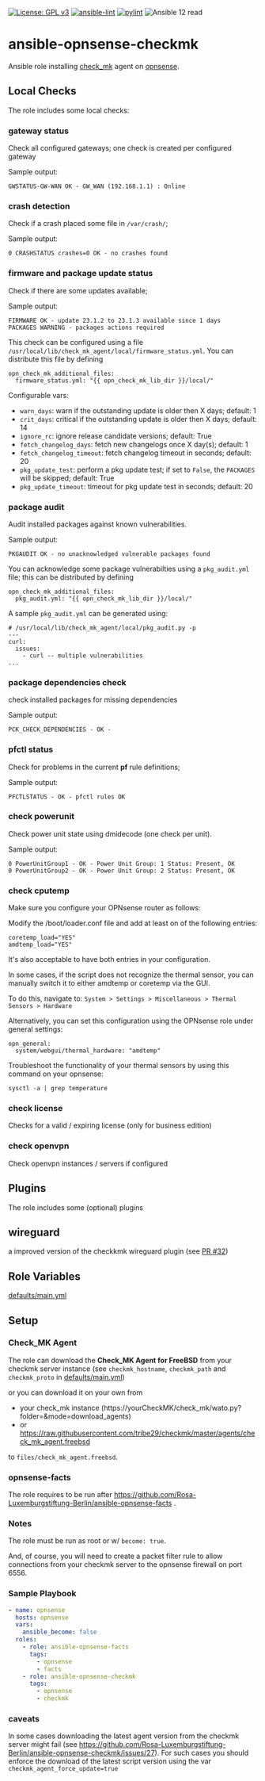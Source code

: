 [![License: GPL v3](https://img.shields.io/badge/License-GPL%20v3-blue.svg)](http://www.gnu.org/licenses/gpl-3.0)
[![ansible-lint](https://github.com/Rosa-Luxemburgstiftung-Berlin/ansible-opnsense-checkmk/actions/workflows/lint.yml/badge.svg?branch=main)](https://github.com/Rosa-Luxemburgstiftung-Berlin/ansible-opnsense-checkmk/actions/workflows/lint.yml)
[![pylint](https://github.com/Rosa-Luxemburgstiftung-Berlin/ansible-opnsense-checkmk/actions/workflows/pylint.yml/badge.svg?branch=main)](https://github.com/Rosa-Luxemburgstiftung-Berlin/ansible-opnsense-checkmk/actions?query=workflow%3Apylint)
![Ansible 12 read](https://img.shields.io/badge/ansible_12-ready-green?logo=ansible&labelColor=black)

# ansible-opnsense-checkmk

Ansible role installing [check_mk](https://checkmk.com/) agent on [opnsense](https://opnsense.org/).

## Local Checks
The role includes some local checks:

### gateway status

Check all configured gateways; one check is created per configured gateway

Sample output:
```
GWSTATUS-GW-WAN OK - GW_WAN (192.168.1.1) : Online
```

### crash detection

Check if a crash placed some file in `/var/crash/`;

Sample output:
```
0 CRASHSTATUS crashes=0 OK - no crashes found
```

### firmware and package update status

Check if there are some updates available;

Sample output:
```
FIRMWARE OK - update 23.1.2 to 23.1.3 available since 1 days
PACKAGES WARNING - packages actions required
```
This check can be configured using a file `/usr/local/lib/check_mk_agent/local/firmware_status.yml`.
You can distribute this file by defining
```
opn_check_mk_additional_files:
  firmware_status.yml: "{{ opn_check_mk_lib_dir }}/local/"
```
Configurable vars:
  * `warn_days`: warn if the outstanding update is older then X days; default: 1
  * `crit_days`: critical if the outstanding update is older then X days; default: 14
  * `ignore_rc`: ignore release candidate versions; default: True
  * `fetch_changelog_days`: fetch new changelogs once X day(s); default: 1
  * `fetch_changelog_timeout`: fetch changelog timeout in seconds; default: 20
  * `pkg_update_test`: perform a pkg update test; if set to `False`, the `PACKAGES` will be skipped; default: True
  * `pkg_update_timeout`: timeout for pkg update test in seconds; default: 20

### package audit

Audit installed packages against known vulnerabilities.

Sample output:
```
PKGAUDIT OK - no unacknowledged vulnerable packages found
```

You can acknowledge some package vulnerabilties using a `pkg_audit.yml` file; this can be distributed by defining
```
opn_check_mk_additional_files:
  pkg_audit.yml: "{{ opn_check_mk_lib_dir }}/local/"
```
A sample `pkg_audit.yml` can be generated using:
```
# /usr/local/lib/check_mk_agent/local/pkg_audit.py -p
---
curl:
  issues:
    - curl -- multiple vulnerabilities
...
```

### package dependencies check

check installed packages for missing dependencies

Sample output:
```
PCK_CHECK_DEPENDENCIES - OK -
```

### pfctl status
Check for problems in the current **pf** rule definitions;

Sample output:
```
PFCTLSTATUS - OK - pfctl rules OK
```

### check powerunit

Check power unit state using dmidecode (one check per unit).

Sample output:
```
0 PowerUnitGroup1 - OK - Power Unit Group: 1 Status: Present, OK
0 PowerUnitGroup2 - OK - Power Unit Group: 2 Status: Present, OK
```

### check cputemp

Make sure you configure your OPNsense router as follows:

Modify the /boot/loader.conf file and add at least on of the following entries:

```
coretemp_load="YES"
amdtemp_load="YES"
```
It's also acceptable to have both entries in your configuration.

In some cases, if the script does not recognize the thermal sensor, you can manually switch it to either amdtemp or coretemp via the GUI.

To do this, navigate to: ```System > Settings > Miscellaneous > Thermal Sensors > Hardware```

Alternatively, you can set this configuration using the OPNsense role under general settings:
```
opn_general:
  system/webgui/thermal_hardware: "amdtemp"
```

Troubleshoot the functionality of your thermal sensors by using this command on your opnsense:
```
sysctl -a | grep temperature
```

### check license

Checks for a valid / expiring license (only for business edition)

### check openvpn

Check openvpn instances / servers if configured

## Plugins
The role includes some (optional) plugins

## wireguard

a improved version of the checkkmk wireguard plugin (see [PR #32](https://github.com/Rosa-Luxemburgstiftung-Berlin/ansible-opnsense-checkmk/pull/32))

## Role Variables

[defaults/main.yml](defaults/main.yml)

## Setup

### Check_MK Agent

The role can download the **Check_MK Agent for FreeBSD** from your checkmk server instance (see `checkmk_hostname`, `checkmk_path` and `checkmk_proto` in [defaults/main.yml](defaults/main.yml))

or you can download it on your own from
  * your check_mk instance (https://yourCheckMK/check_mk/wato.py?folder=&mode=download_agents)
  * or https://raw.githubusercontent.com/tribe29/checkmk/master/agents/check_mk_agent.freebsd

to `files/check_mk_agent.freebsd`.

### opnsense-facts

The role requires to be run after https://github.com/Rosa-Luxemburgstiftung-Berlin/ansible-opnsense-facts .

### Notes

The role must be run as root or w/ `become: true`.

And, of course, you will need to create a packet filter rule to allow connections from your checkmk server to the opnsense firewall on port 6556.

### Sample Playbook

```yaml
- name: opnsense
  hosts: opnsense
  vars:
    ansible_become: false
  roles:
    - role: ansible-opnsense-facts
      tags:
        - opnsense
        - facts
    - role: ansible-opnsense-checkmk
      tags:
        - opnsense
        - checkmk
```

### caveats

In some cases downloading the latest agent version from the checkmk server might fail (see https://github.com/Rosa-Luxemburgstiftung-Berlin/ansible-opnsense-checkmk/issues/27).
For such cases you should enforce the download of the latest script version using the var `checkmk_agent_force_update=true`
